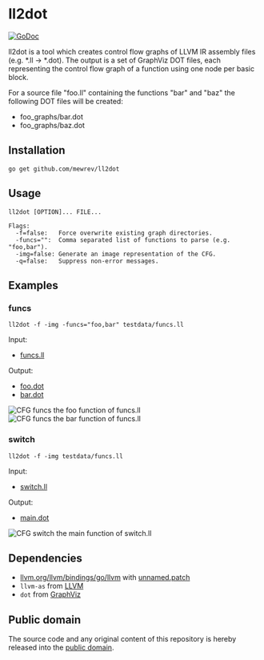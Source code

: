 # ll2dot

[![GoDoc](https://godoc.org/github.com/mewrev/ll2dot?status.svg)](https://godoc.org/github.com/mewrev/ll2dot)

ll2dot is a tool which creates control flow graphs of LLVM IR assembly files (e.g. *.ll -> *.dot). The output is a set of GraphViz DOT files, each representing the control flow graph of a function using one node per basic block.

For a source file "foo.ll" containing the functions "bar" and "baz" the following DOT files will be created:

   * foo_graphs/bar.dot
   * foo_graphs/baz.dot

## Installation

```shell
go get github.com/mewrev/ll2dot
```

## Usage

    ll2dot [OPTION]... FILE...

    Flags:
      -f=false:   Force overwrite existing graph directories.
      -funcs="":  Comma separated list of functions to parse (e.g. "foo,bar").
      -img=false: Generate an image representation of the CFG.
      -q=false:   Suppress non-error messages.


## Examples

### funcs

```shell
ll2dot -f -img -funcs="foo,bar" testdata/funcs.ll
```

Input:
* [funcs.ll](testdata/funcs.ll)

Output:
* [foo.dot](testdata/funcs_graphs/foo.dot)
* [bar.dot](testdata/funcs_graphs/bar.dot)

![CFG funcs the foo function of funcs.ll](https://raw.githubusercontent.com/mewrev/ll2dot/master/testdata/funcs_graphs/foo.png)
![CFG funcs the bar function of funcs.ll](https://raw.githubusercontent.com/mewrev/ll2dot/master/testdata/funcs_graphs/bar.png)

### switch

```shell
ll2dot -f -img testdata/funcs.ll
```

Input:
* [switch.ll](testdata/switch.ll)

Output:
* [main.dot](testdata/switch_graphs/main.dot)

![CFG switch the main function of switch.ll](https://raw.githubusercontent.com/mewrev/ll2dot/master/testdata/switch_graphs/main.png)

## Dependencies

* [llvm.org/llvm/bindings/go/llvm](https://godoc.org/llvm.org/llvm/bindings/go/llvm) with [unnamed.patch](unnamed.patch)
* `llvm-as` from [LLVM](http://llvm.org/)
* `dot` from [GraphViz](http://www.graphviz.org/)

## Public domain

The source code and any original content of this repository is hereby released into the [public domain].

[public domain]: https://creativecommons.org/publicdomain/zero/1.0/

